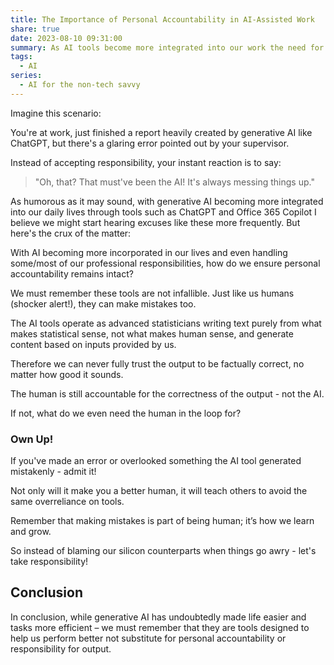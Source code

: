 ```yaml
---
title: The Importance of Personal Accountability in AI-Assisted Work
share: true
date: 2023-08-10 09:31:00
summary: As AI tools become more integrated into our work the need for maintaining personal accountability and responsibility for output grows.
tags:
  - AI
series:
  - AI for the non-tech savvy
---
```


Imagine this scenario: 

You're at work, just finished a report heavily created by generative AI like ChatGPT, but there's a glaring error pointed out by your supervisor. 

Instead of accepting responsibility, your instant reaction is to say:

> "Oh, that? That must've been the AI! It's always messing things up."

As humorous as it may sound, with generative AI becoming more integrated into our daily lives through tools such as ChatGPT and Office 365 Copilot I believe we might start hearing excuses like these more frequently.
But here's the crux of the matter: 

With AI becoming more incorporated in our lives and even handling some/most of our professional responsibilities, how do we ensure personal accountability remains intact?

We must remember these tools are not infallible. Just like us humans (shocker alert!), they can make mistakes too. 

The AI tools operate as advanced statisticians writing text purely from what makes statistical sense, not what makes human sense, and generate content based on inputs provided by us. 

Therefore we can never fully trust the output to be factually correct, no matter how good it sounds. 

The human is still accountable for the correctness of the output - not the AI. 

If not, what do we even need the human in the loop for?

### Own Up!

If you've made an error or overlooked something the AI tool generated mistakenly - admit it! 

Not only will it make you a better human, it will teach others to avoid the same overreliance on tools.

Remember that making mistakes is part of being human; it’s how we learn and grow. 

So instead of blaming our silicon counterparts when things go awry - let's take responsibility!

## Conclusion

In conclusion, while generative AI has undoubtedly made life easier and tasks more efficient – we must remember that they are tools designed to help us perform better not substitute for personal accountability or responsibility for output.